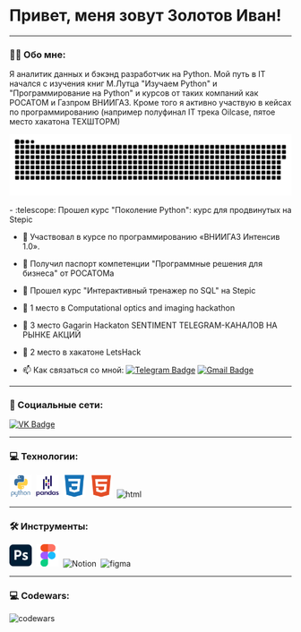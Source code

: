 # Привет, меня зовут Золотов Иван!

---

### :man_technologist: Обо мне:

Я аналитик данных и бэкэнд разработчик на Python. Мой путь в IT начался с изучения книг М.Лутца "Изучаем Python" и "Программирование на Python" и курсов от таких компаний как РОСАТОМ и Газпром ВНИИГАЗ. Кроме того я активно участвую в кейсах по программированию (например полуфинал IT трека Oilcase, пятое место хакатона ТЕХШТОРМ)
<p align="center">
 <img width="600" src="github-snake.svg" alt="snake"/>
</p>
- :telescope: Прошел курс "Поколение Python": курс для продвинутых на Stepic

- :telescope: Участвовал в курсе по программированию «ВНИИГАЗ Интенсив 1.0».
- :telescope: Получил паспорт компетенции "Программные решения для бизнеса" от РОСАТОМа

- :telescope: Прошел курс "Интерактивный тренажер по SQL" на Stepic

- :seedling: 1 место в Computational optics and imaging hackathon
- :seedling: 3 место Gagarin Hackaton SENTIMENT TELEGRAM-КАНАЛОВ НА РЫНКЕ АКЦИЙ
- :seedling: 2 место в хакатоне LetsHack

- :mailbox: Как связаться со мной: [![Telegram Badge](https://img.shields.io/badge/Telegram-2CA5E0?style=for-the-badge&logo=telegram&logoColor=white)](https://t.me/zo1otoff) [![Gmail Badge](https://img.shields.io/badge/-Gmail-red?style=flat&logo=Gmail&logoColor=white)](mailto:ivan.zolotov.forgame@mail.ru)

---

### 🤝 Социальные сети:

  <div id="badges">
    <a href="https://vk.com/yougoddeamright" target="_blank">
      <img src="https://cdn-icons-png.flaticon.com/512/145/145813.png" width="40" height="40" alt="VK Badge"/>
    </a>
  </div>

---

### 💻 Технологии:

<div>
  <img src="https://raw.githubusercontent.com/devicons/devicon/1119b9f84c0290e0f0b38982099a2bd027a48bf1/icons/python/python-original-wordmark.svg" title="python" alt="python" width="40" height="40"/>&nbsp
  <img src="https://raw.githubusercontent.com/devicons/devicon/1119b9f84c0290e0f0b38982099a2bd027a48bf1/icons/pandas/pandas-original-wordmark.svg" title="pandas" alt="pandas" width="40" height="40"/>&nbsp
  <img src="https://raw.githubusercontent.com/devicons/devicon/1119b9f84c0290e0f0b38982099a2bd027a48bf1/icons/css3/css3-plain.svg" title="css" alt="css" width="40" height="40"/>&nbsp
  <img src="https://raw.githubusercontent.com/devicons/devicon/1119b9f84c0290e0f0b38982099a2bd027a48bf1/icons/html5/html5-plain.svg" title="html" alt="html" width="40" height="40"/>&nbsp
  <img src="https://www.svgrepo.com/show/530439/api-interface.svg" title="html" alt="html" width="40" height="40"/>&nbsp
</div>

---

### 🛠 Инструменты:

<div>
  <img src="https://raw.githubusercontent.com/devicons/devicon/1119b9f84c0290e0f0b38982099a2bd027a48bf1/icons/photoshop/photoshop-plain.svg" title="photoshop" alt="photoshop" width="40" height="40"/>&nbsp;
  <img src="https://raw.githubusercontent.com/devicons/devicon/1119b9f84c0290e0f0b38982099a2bd027a48bf1/icons/figma/figma-original.svg" title="figma" alt="figma" width="40" height="40"/>&nbsp;
  <img src="https://upload.wikimedia.org/wikipedia/commons/e/e9/Notion-logo.svg" title="Notion" alt="Notion" width="40" height="40"/>&nbsp;
  <img src="https://www.svgrepo.com/show/439268/postgresql.svg" title="figma" alt="figma" width="40" height="40"/>&nbsp;
</div>

---

<!-- ### 💻 Пройденные курсы:

| Курсы                                                           | Дата              |
| ----------------------------------------------------------------| :---------------: |
| netology.ru/Старт в программировании                            | 02/2022 - 03/2022 |
| stepik.org/Основы программирования на C. Задачи.                | 02/2022 - 03/2022 |
| netology.ru/Основы верстки сайта                                | 02/2022 - 03/2022 |
| netology.ru/Первые шаги в JavaScript: создаём сайт и приложение | 02/2022 - 03/2022 |
| stepik.org/Веб-разработка для начинающих: HTML и CSS            | 02/2022 - 03/2022 |
| stepik.org/JavaScript для начинающих                            | 01/2023 - 01/2023 |
| stepik.org/Web-технологии: начальный уровень                    | 01/2023 - 01/2023 |
| practicum.yandex/Факультет Веб разработки                       | 05/2022 - xx/2023 |

--- -->

### 💻 Codewars:

![codewars](https://www.codewars.com/users/kap40nka/badges/large)

<!--### ⚙️ GitHub статистика:

<table>
  <tr>
    <td>
      <img align="left" src="http://github-readme-streak-stats.herokuapp.com?user=FilimonovAlexey&theme=dark&background=000000" alt="webDev's Github stats" />
    </td>
    <td>
      <img height="195px" align="right" alt="webDev's Github Languages" src="https://github-readme-stats-sigma-five.vercel.app/api/top-langs/?username=FilimonovAlexey&layout=compact&theme=vision-friendly-dark" />
    </td>
  </tr>
</table>

![Visitor Badge](https://visitor-badge.laobi.icu/badge?page_id=filimonovalexey)
--- -->
